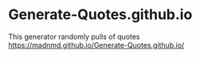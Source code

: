 # Generate-Quotes.github.io
This generator randomly pulls of quotes https://madnmd.github.io/Generate-Quotes.github.io/
